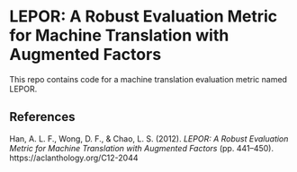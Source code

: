 # LEPOR: A Robust Evaluation Metric for Machine Translation with Augmented Factors
This repo contains code for a machine translation evaluation metric named LEPOR.

## References
<div class="csl-entry">Han, A. L. F., Wong, D. F., &#38; Chao, L. S. (2012). <i>LEPOR: A Robust Evaluation Metric for Machine Translation with Augmented Factors</i> (pp. 441–450). https://aclanthology.org/C12-2044</div>
